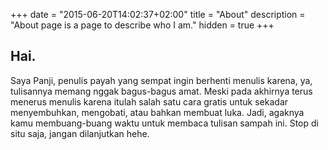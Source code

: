 +++
date = "2015-06-20T14:02:37+02:00"
title = "About"
description = "About page is a page to describe who I am."
hidden = true
+++

## Hai.

Saya Panji, penulis payah yang sempat ingin berhenti menulis karena, ya, tulisannya memang nggak bagus-bagus amat. Meski pada akhirnya terus menerus menulis karena itulah salah satu cara gratis untuk sekadar menyembuhkan, mengobati, atau bahkan membuat luka. Jadi, agaknya kamu membuang-buang waktu untuk membaca tulisan sampah ini. Stop di situ saja, jangan dilanjutkan hehe.
